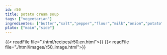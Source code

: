 ```yaml
---
id: r50
title: potato cream soup
tags: ["vegeetarian"]
ingredientes: ["butter","salt","pepper","flour","milk","onion","potato"]
plato: ["main","side"]
---
```


{{< readFile file="./html/recipes/r50.en.html">}}
{{< readFile file="./html/images/r50_image.html">}}